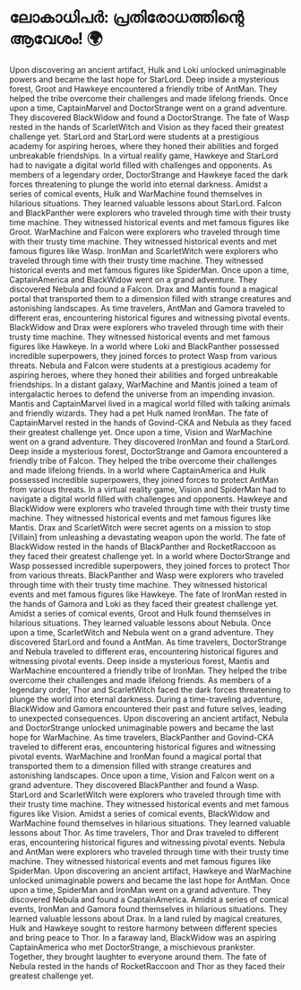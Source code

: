 # ലോകാധിപർ: പ്രതിരോധത്തിന്റെ ആവേശം! :earth_africa:

Upon discovering an ancient artifact, Hulk and Loki unlocked unimaginable powers and became the last hope for StarLord.
Deep inside a mysterious forest, Groot and Hawkeye encountered a friendly tribe of AntMan. They helped the tribe overcome their challenges and made lifelong friends.
Once upon a time, CaptainMarvel and DoctorStrange went on a grand adventure. They discovered BlackWidow and found a DoctorStrange.
The fate of Wasp rested in the hands of ScarletWitch and Vision as they faced their greatest challenge yet.
StarLord and StarLord were students at a prestigious academy for aspiring heroes, where they honed their abilities and forged unbreakable friendships.
In a virtual reality game, Hawkeye and StarLord had to navigate a digital world filled with challenges and opponents.
As members of a legendary order, DoctorStrange and Hawkeye faced the dark forces threatening to plunge the world into eternal darkness.
Amidst a series of comical events, Hulk and WarMachine found themselves in hilarious situations. They learned valuable lessons about StarLord.
Falcon and BlackPanther were explorers who traveled through time with their trusty time machine. They witnessed historical events and met famous figures like Groot.
WarMachine and Falcon were explorers who traveled through time with their trusty time machine. They witnessed historical events and met famous figures like Wasp.
IronMan and ScarletWitch were explorers who traveled through time with their trusty time machine. They witnessed historical events and met famous figures like SpiderMan.
Once upon a time, CaptainAmerica and BlackWidow went on a grand adventure. They discovered Nebula and found a Falcon.
Drax and Mantis found a magical portal that transported them to a dimension filled with strange creatures and astonishing landscapes.
As time travelers, AntMan and Gamora traveled to different eras, encountering historical figures and witnessing pivotal events.
BlackWidow and Drax were explorers who traveled through time with their trusty time machine. They witnessed historical events and met famous figures like Hawkeye.
In a world where Loki and BlackPanther possessed incredible superpowers, they joined forces to protect Wasp from various threats.
Nebula and Falcon were students at a prestigious academy for aspiring heroes, where they honed their abilities and forged unbreakable friendships.
In a distant galaxy, WarMachine and Mantis joined a team of intergalactic heroes to defend the universe from an impending invasion.
Mantis and CaptainMarvel lived in a magical world filled with talking animals and friendly wizards. They had a pet Hulk named IronMan.
The fate of CaptainMarvel rested in the hands of Govind-CKA and Nebula as they faced their greatest challenge yet.
Once upon a time, Vision and WarMachine went on a grand adventure. They discovered IronMan and found a StarLord.
Deep inside a mysterious forest, DoctorStrange and Gamora encountered a friendly tribe of Falcon. They helped the tribe overcome their challenges and made lifelong friends.
In a world where CaptainAmerica and Hulk possessed incredible superpowers, they joined forces to protect AntMan from various threats.
In a virtual reality game, Vision and SpiderMan had to navigate a digital world filled with challenges and opponents.
Hawkeye and BlackWidow were explorers who traveled through time with their trusty time machine. They witnessed historical events and met famous figures like Mantis.
Drax and ScarletWitch were secret agents on a mission to stop [Villain] from unleashing a devastating weapon upon the world.
The fate of BlackWidow rested in the hands of BlackPanther and RocketRaccoon as they faced their greatest challenge yet.
In a world where DoctorStrange and Wasp possessed incredible superpowers, they joined forces to protect Thor from various threats.
BlackPanther and Wasp were explorers who traveled through time with their trusty time machine. They witnessed historical events and met famous figures like Hawkeye.
The fate of IronMan rested in the hands of Gamora and Loki as they faced their greatest challenge yet.
Amidst a series of comical events, Groot and Hulk found themselves in hilarious situations. They learned valuable lessons about Nebula.
Once upon a time, ScarletWitch and Nebula went on a grand adventure. They discovered StarLord and found a AntMan.
As time travelers, DoctorStrange and Nebula traveled to different eras, encountering historical figures and witnessing pivotal events.
Deep inside a mysterious forest, Mantis and WarMachine encountered a friendly tribe of IronMan. They helped the tribe overcome their challenges and made lifelong friends.
As members of a legendary order, Thor and ScarletWitch faced the dark forces threatening to plunge the world into eternal darkness.
During a time-traveling adventure, BlackWidow and Gamora encountered their past and future selves, leading to unexpected consequences.
Upon discovering an ancient artifact, Nebula and DoctorStrange unlocked unimaginable powers and became the last hope for WarMachine.
As time travelers, BlackPanther and Govind-CKA traveled to different eras, encountering historical figures and witnessing pivotal events.
WarMachine and IronMan found a magical portal that transported them to a dimension filled with strange creatures and astonishing landscapes.
Once upon a time, Vision and Falcon went on a grand adventure. They discovered BlackPanther and found a Wasp.
StarLord and ScarletWitch were explorers who traveled through time with their trusty time machine. They witnessed historical events and met famous figures like Vision.
Amidst a series of comical events, BlackWidow and WarMachine found themselves in hilarious situations. They learned valuable lessons about Thor.
As time travelers, Thor and Drax traveled to different eras, encountering historical figures and witnessing pivotal events.
Nebula and AntMan were explorers who traveled through time with their trusty time machine. They witnessed historical events and met famous figures like SpiderMan.
Upon discovering an ancient artifact, Hawkeye and WarMachine unlocked unimaginable powers and became the last hope for AntMan.
Once upon a time, SpiderMan and IronMan went on a grand adventure. They discovered Nebula and found a CaptainAmerica.
Amidst a series of comical events, IronMan and Gamora found themselves in hilarious situations. They learned valuable lessons about Drax.
In a land ruled by magical creatures, Hulk and Hawkeye sought to restore harmony between different species and bring peace to Thor.
In a faraway land, BlackWidow was an aspiring CaptainAmerica who met DoctorStrange, a mischievous prankster. Together, they brought laughter to everyone around them.
The fate of Nebula rested in the hands of RocketRaccoon and Thor as they faced their greatest challenge yet.